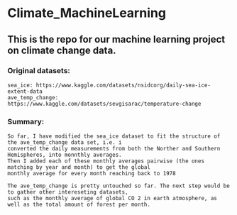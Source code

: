 # Climate_MachineLearning

## This is the repo for our machine learning project on climate change data.

### Original datasets:

    sea_ice: https://www.kaggle.com/datasets/nsidcorg/daily-sea-ice-extent-data
    ave_temp_change: https://www.kaggle.com/datasets/sevgisarac/temperature-change

### Summary:
    So far, I have modified the sea_ice dataset to fit the structure of the ave_temp_change data set, i.e. i
    converted the daily measurements from both the Norther and Southern Hemispheres, into monnthly averages. 
    Then I added each of these monthly averages pairwise (the ones matching by year and month) to get the global
    monthly average for every month reaching back to 1978

    The ave_temp_change is pretty untouched so far. The next step would be to gather other intereseting datasets,
    such as the monthly average of global CO 2 in earth atmosphere, as well as the total amount of forest per month.